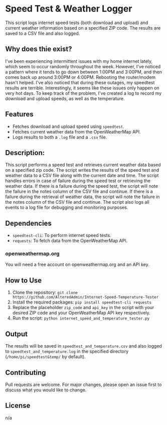 # Speed Test & Weather Logger

This script logs internet speed tests (both download and upload) and current weather information based on a specified ZIP code. The results are saved to a CSV file and also logged.

## Why does thie exist?

I've been experiencing intermittent issues with my home internet lately, which seem to occur randomly throughout the week. However, I've noticed a pattern where it tends to go down between 1:00PM and 3:00PM, and then comes back up around 3:00PM or 4:00PM. Rebooting the router/modem hasn't helped. I've also noticed that during these outages, my speedtest results are terrible. Interestingly, it seems like these issues only happen on very hot days. To keep track of the problem, I've created a log to record my download and upload speeds, as well as the temperature.

## Features
- Fetches download and upload speed using `speedtest`.
- Fetches current weather data from the OpenWeatherMap API.
- Logs results to both a `.log` file and a `.csv` file.

## Description:
This script performs a speed test and retrieves current weather data based on a specified zip code.
The script writes the results of the speed test and weather data to a CSV file along with the current date and time.
The script handles errors in case of failure during the speed test or retrieving the weather data.
If there is a failure during the speed test, the script will note the failure in the notes column of the CSV file and continue.
If there is a failure during the retrieval of weather data, the script will note the failure in the notes column of the CSV file and continue.
The script also logs all events to a log file for debugging and monitoring purposes.

## Dependencies
- `speedtest-cli`: To perform internet speed tests.
- `requests`: To fetch data from the OpenWeatherMap API.
### openweathermap.org
You will need a free account on openweathermap.org and an API key.

## How to Use
1. Clone the repository: `git clone https://github.com/AlteredAdmin/Internet-Speed-Temperature-Tester`
2. Install the required packages: `pip install speedtest-cli requests`
3. Replace the placeholder `zip_code` and `api_key` in the script with your desired ZIP code and your OpenWeatherMap API key respectively.
4. Run the script: `python internet_speed_and_temperature_tester.py`

## Output
The results will be saved in `speedtest_and_temperature.csv` and also logged to `speedtest_and_temperature.log` in the specified directory (`/home/pi/speedtest&temp/` by default).

## Contributing
Pull requests are welcome. For major changes, please open an issue first to discuss what you would like to change.

## License
n/a
